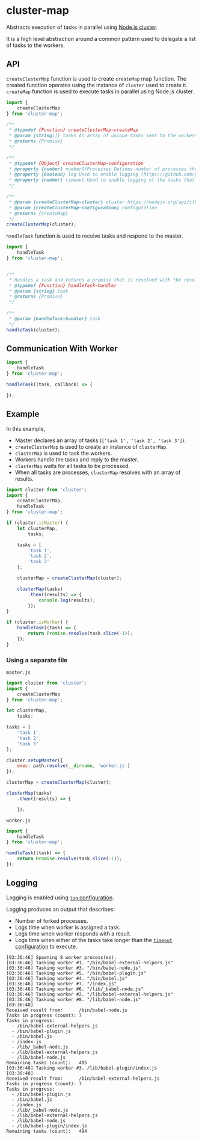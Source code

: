 # cluster-map

Abstracts execution of tasks in parallel using [Node.js cluster](https://nodejs.org/api/cluster.html).

It is a high level abstraction around a common pattern used to delegate a list of tasks to the workers.

## API

`createClusterMap` function is used to create `createMap` map function. The created function operates using the instance of `cluster` used to create it. `createMap` function is used to execute tasks in parallel using Node.js cluster.

```js
import {
    createClusterMap
} from 'cluster-map';

/**
 * @typedef {Function} createClusterMap~createMap
 * @param {string[]} tasks An array of unique tasks sent to the workers.
 * @returns {Promise}
 */

/**
 * @typedef {Object} createClusterMap~configuration
 * @property {number} numberOfProcesses Defines number of processes that will be forked (default: number of OS CPUs as determined using https://nodejs.org/api/os.html#os_os_cpus).
 * @property {boolean} log Used to enable logging (https://github.com/gajus/cluster-map#logging) (default: false).
 * @property {number} timeout Used to enable logging of the tasks that take longer than the specified time (in milliseconds) (default: 5000).
 */

/**
 * @param {createClusterMap~cluster} cluster https://nodejs.org/api/cluster.html
 * @param {createClusterMap~configuration} configuration
 * @returns {createMap}
 */
createClusterMap(cluster);
```

`handleTask` function is used to receive tasks and respond to the master.

```js
import {
    handleTask
} from 'cluster-map';


/**
 * Handles a task and returns a promise that is resolved with the result of the task.
 * @typedef {Function} handleTask~handler
 * @param {string} task
 * @returns {Promise}
 */

/**
 * @param {handleTask~handler} task
 */
handleTask(cluster);
```

## Communication With Worker

```js
import {
    handleTask
} from 'cluster-map';

handleTask((task, callback) => {

});
```

## Example

In this example,

* Master declares an array of tasks (`['task 1', 'task 2', 'task 3']`).
* `createClusterMap` is used to create an instance of `clusterMap`.
* `clusterMap` is used to task the workers.
* Workers handle the tasks and reply to the master.
* `clusterMap` waits for all tasks to be processed.
* When all tasks are processes, `clusterMap` resolves with an array of results.

```js
import cluster from 'cluster';
import {
    createClusterMap,
    handleTask
} from 'cluster-map';

if (cluster.isMaster) {
    let clusterMap,
        tasks;

    tasks = [
        'task 1',
        'task 2',
        'task 3'
    ];

    clusterMap = createClusterMap(cluster);

    clusterMap(tasks)
        .then((results) => {
            console.log(results);
        });
}

if (cluster.isWorker) {
    handleTask((task) => {
        return Promise.resolve(task.slice(-1));
    });
}
```

### Using a separate file

`master.js`

```js
import cluster from 'cluster';
import {
    createClusterMap
} from 'cluster-map';

let clusterMap,
    tasks;

tasks = [
    'task 1',
    'task 2',
    'task 3'
];

cluster.setupMaster({
    exec: path.resolve(__dirname, 'worker.js')
});

clusterMap = createClusterMap(cluster);

clusterMap(tasks)
    .then((results) => {

    });
```

`worker.js`

```js
import {
    handleTask
} from 'cluster-map';

handleTask((task) => {
    return Promise.resolve(task.slice(-1));
});
```

## Logging

Logging is enabled using [`log` configuration](https://github.com/gajus/cluster-map#api).

Logging produces an output that describes:

* Number of forked processes.
* Logs time when worker is assigned a task.
* Logs time when worker responds with a result.
* Logs time when either of the tasks take longer than the [`timeout` configuration](https://github.com/gajus/cluster-map#api) to execute.

```
[03:36:46] Spawning 8 worker process(es).
[03:36:46] Tasking worker #1. "/bin/babel-external-helpers.js"
[03:36:46] Tasking worker #3. "/bin/babel-node.js"
[03:36:46] Tasking worker #5. "/bin/babel-plugin.js"
[03:36:46] Tasking worker #4. "/bin/babel.js"
[03:36:46] Tasking worker #7. "/index.js"
[03:36:46] Tasking worker #6. "/lib/_babel-node.js"
[03:36:46] Tasking worker #2. "/lib/babel-external-helpers.js"
[03:36:46] Tasking worker #8. "/lib/babel-node.js"
[03:36:48]
Received result from:      /bin/babel-node.js
Tasks in progress (count): 7
Tasks in progress:
  - /bin/babel-external-helpers.js
  - /bin/babel-plugin.js
  - /bin/babel.js
  - /index.js
  - /lib/_babel-node.js
  - /lib/babel-external-helpers.js
  - /lib/babel-node.js
Remaining tasks (count):   495
[03:36:48] Tasking worker #3. /lib/babel-plugin/index.js
[03:36:48]
Received result from:      /bin/babel-external-helpers.js
Tasks in progress (count): 7
Tasks in progress:
  - /bin/babel-plugin.js
  - /bin/babel.js
  - /index.js
  - /lib/_babel-node.js
  - /lib/babel-external-helpers.js
  - /lib/babel-node.js
  - /lib/babel-plugin/index.js
Remaining tasks (count):   494
```
